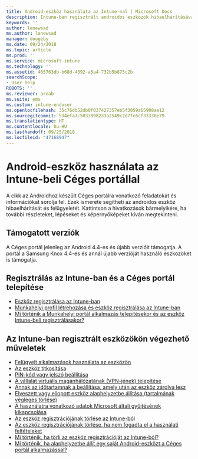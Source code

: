 ```yaml
---
title: Android-eszköz használata az Intune-nal | Microsoft Docs
description: Intune-ban regisztrált androidos eszközök hibaelhárításával és kezelésével kapcsolatos hivatkozások
keywords: ''
author: lenewsad
ms.author: lanewsad
manager: dougeby
ms.date: 09/24/2018
ms.topic: article
ms.prod: ''
ms.service: microsoft-intune
ms.technology: ''
ms.assetid: 465763db-b68d-4392-a5a4-732b5b875c2b
searchScope:
- User help
ROBOTS: ''
ms.reviewer: arnab
ms.suite: ems
ms.custom: intune-enduser
ms.openlocfilehash: 35c76db52db0f037427357eb5f3059a65908ae12
ms.sourcegitcommit: 534efa7c5033098233b2549c2d7fc6cf33330e79
ms.translationtype: HT
ms.contentlocale: hu-HU
ms.lasthandoff: 09/25/2018
ms.locfileid: "47168947"
---
```

# <a name="using-your-android-device-with-intune-company-portal"></a>Android-eszköz használata az Intune-beli Céges portállal

A cikk az Androidhoz készült Céges portálra vonatkozó feladatokat és információkat sorolja fel. Ezek ismerete segítheti az androidos eszköz hibaelhárítását és felügyeletét. Kattintson a hivatkozások bármelyikére, ha további részleteket, lépéseket és képernyőképeket kíván megtekinteni. 

## <a name="supported-versions"></a>Támogatott verziók

A Céges portál jelenleg az Android 4.4-es és újabb verzióit támogatja. A portál a Samsung Knox 4.4-es és annál újabb verzióját használó eszközöket is támogatja.

## <a name="enrolling-into-intune-and-installing-the-company-portal"></a>Regisztrálás az Intune-ban és a Céges portál telepítése

- [Eszköz regisztrálása az Intune-ban](enroll-your-device-in-Intune-android.md)
- [Munkahelyi profil létrehozása és eszköz regisztrálása az Intune-ban](create-a-work-profile-and-enroll-your-device-in-intune-android.md)
- [Mi történik a Munkahelyi portál alkalmazás telepítésekor és az eszköz Intune-beli regisztrálásakor?](what-happens-if-you-install-the-company-portal-app-and-enroll-your-device-in-intune-android.md)

## <a name="things-you-can-do-when-your-device-is-enrolled-in-intune"></a>Az Intune-ban regisztrált eszközökön végezhető műveletek

- [Felügyelt alkalmazások használata az eszközön](use-managed-apps-on-your-device-android.md)
- [Az eszköz titkosítása](encrypt-your-device-android.md)
- [PIN-kód vagy jelszó beállítása](set-your-pin-or-password-android.md)
- [A vállalat virtuális magánhálózatának (VPN-jének) telepítése](install-your-companys-virtual-private-network-VPN-android.md)
- [Annak az időtartamnak a beállítása, amely után az eszköz zárolva lesz](set-the-amount-of-time-before-your-device-is-locked-android.md)
  <!--- [Reset (erase) your lost or stolen device](reset-erase-your-lost-or-stolen-device-android.md)-->
- [Elveszett vagy ellopott eszköz alaphelyzetbe állítása (tartalmának végleges törlése)](reset-erase-your-device-cpwebsite.md)
- [A használatra vonatkozó adatok Microsoft általi gyűjtésének kikapcsolása](turn-off-microsoft-usage-data-collection-android.md)
- [Az eszköz regisztrációjának törlése az Intune-ból](unenroll-your-device-from-intune-android.md)
- [Az eszköz regisztrációjának törlése, ha nem fogadta el a használati feltételeket](unenroll-your-device-from-intune-if-you-declined-terms-of-use-android.md)
- [Mi történik, ha törli az eszköz regisztrációját az Intune-ból?](what-happens-if-you-unenroll-your-device-from-intune-android.md)
- [Mi történik, ha alaphelyzetbe állít egy saját Android-eszközt a Céges portál alkalmazással?](what-happens-if-you-reset-your-device-using-the-company-portal-android.md)
  <!--- - [What is the Rights Management sharing app?](what-is-the-rms-sharing-app-android.md) --->
